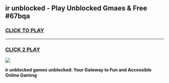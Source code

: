 
## ir unblocked - Play Unblocked Gmaes & Free #67bqa
<h3>
<a href="https://news.freeplayer.one?title=ir_unblocked&ref=24F">CLICK TO PLAY</a></h3>
<hr>

<h3>
<a href="https://news.freeplayer.one?title=ir_unblocked&ref=24F">CLICK 2 PLAY</a>
  
</h3>

<a href="https://news.freeplayer.one?title=ir_unblocked&ref=24F/"><img src="https://clearcache.store/games.png"></a>


**ir unblocked games unblocked: Your Gateway to Fun and Accessible Online Gaming**
